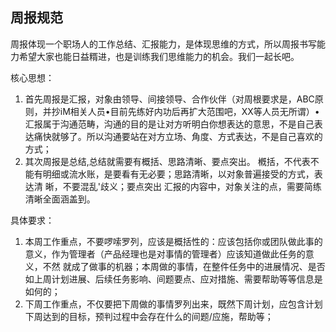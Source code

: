 ##  周报规范 

   周报体现一个职场人的工作总结、汇报能力，是体现思维的方式，所以周报书写能力希望大家也能日益糈进，也是训练我们思维能力的机会。我们一起长吧。

核心思想：
1. 首先周报是汇报，对象由领导、间接领导、合作伙伴（对周根要求是，ABC原则，并抄iM相关人员•目前先练好内功后再扩大范围吧，XX等人员无所谓）• 
汇报属于沟通范畴，沟通的目的是让对方听明白你想表达的意思，不是自己表达痛快就够了。所以沟通要站在对方立场、角度、方式表达，不是自己喜欢的方式；
2. 其次周报是总结,总结就需要有概括、思路清晰、要点突出。 槪括，不代表不能有明细或流水账，是要看有无必要；思路清晰，以对象普遍接受的方式，表达清 
晰，不要混乱'歧义；要点突出 汇报的内容中，对象关注的点，需要简练清晰全面涵盖到。

具体要求：
1. 本周工作重点，不要啰嗦罗列，应该是概括性的：应该包括你或团队做此事的意义，作为管理者（产品经理也是对事情的管理者）应该知道做此任务的意义，不然 
就成了做事的机器；本周做的事情，在整件任务中的进展情况、是否如上周计划进展、后续任务影响、间题要点、应对措施、需要帮助等等信息是如何的；
2. 下周工作重点，不仅要把下周做的事情罗列出来，既然下周计划，应包含计划下周达到的目标，预判过程中会存在什么的间题/应施，帮助等；
